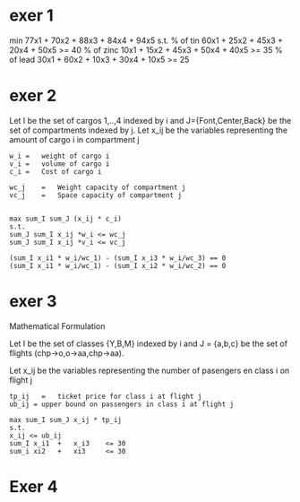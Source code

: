 
exer 1
======

min						77x1	+	70x2	+	88x3	+	84x4	+	94x5
s.t.
% of tin		60x1	+	25x2	+	45x3	+	20x4	+	50x5	>= 	40
% of zinc	10x1	+	15x2	+	45x3	+	50x4	+	40x5	>= 	35
% of lead	30x1	+	60x2	+	10x3	+	30x4	+	10x5	>= 	25

exer 2
======

Let I be the set of cargos 1,..,4 indexed by i and J={Font,Center,Back} be the 
set of compartments indexed by j. Let x_ij be the variables representing the
amount of cargo i in compartment j
	
	w_i	= 	weight of cargo i
	v_i	= 	volume of cargo i	
	c_i	=	Cost of cargo i
	
	wc_j	= 	Weight capacity of compartment j
	vc_j	= 	Space capacity of compartment j	
	

	max sum_I sum_J (x_ij * c_i)
	s.t.
	sum_J sum_I x_ij *w_i <= wc_j
	sum_J sum_I x_ij *v_i <= vc_j
	
	(sum_I x_i1 * w_i/wc_1) - (sum_I x_i3 * w_i/wc_3) == 0 
	(sum_I x_i1 * w_i/wc_1) - (sum_I x_i2 * w_i/wc_2) == 0 

exer 3
======

Mathematical Formulation

Let I be the set of classes {Y,B,M} indexed by i and J = {a,b,c} be the set of flights (chp->o,o->aa,chp->aa). 

Let x_ij be the variables representing the number of pasengers en class i on flight j

	tp_ij	=	ticket price for class i at flight j
	ub_ij =	upper bound on passengers in class i at flight j

	max sum_I sum_J x_ij * tp_ij 
	s.t.
	x_ij <= ub_ij 
 	sum_I x_i1 	+	x_i3 	<= 30
	sum_i xi2 	+ 	xi3 	<= 30

Exer 4
======

	

